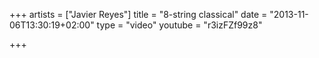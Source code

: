 +++
artists = ["Javier Reyes"]
title = "8-string classical"
date = "2013-11-06T13:30:19+02:00"
type = "video"
youtube = "r3izFZf99z8"

+++
